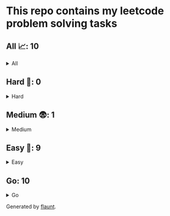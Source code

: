 # This repo contains my leetcode problem solving tasks

## All 📈: 10

<details>
<summary>All</summary>

| #     | Problem            | Difficulty | Solvings                |
|:-----:|:------------------:|:----------:|:-----------------------:|
|1|[Binary Search](https://leetcode.com/problems/binary-search)|Easy|[Go](Leetcode/easy/binary-search.go)|
|2|[Climbing Stairs](https://leetcode.com/problems/climbing-stairs)|Easy|[Go](Leetcode/easy/climbing-stairs.go)|
|3|[Contains Duplicate](https://leetcode.com/problems/contains-duplicate)|Easy|[Go](Leetcode/easy/contains-duplicate.go)|
|4|[Find All Numbers Disappeared In An Array](https://leetcode.com/problems/find-all-numbers-disappeared-in-an-array)|Easy|[Go](Leetcode/easy/find-all-numbers-disappeared-in-an-array.go)|
|5|[Kth Largest Element In An Array](https://leetcode.com/problems/kth-largest-element-in-an-array)|Medium|[Go](Leetcode/medium/kth-largest-element-in-an-array.go)|
|6|[Merge Two Sorted Lists](https://leetcode.com/problems/merge-two-sorted-lists)|Easy|[Go](Leetcode/easy/merge-two-sorted-lists.go)|
|7|[Missing Number](https://leetcode.com/problems/missing-number)|Easy|[Go](Leetcode/easy/missing-number.go)|
|8|[Palindrome Linked List](https://leetcode.com/problems/palindrome-linked-list)|Easy|[Go](Leetcode/easy/palindrome-linked-list.go)|
|9|[Range Sum Query Immutable](https://leetcode.com/problems/range-sum-query-immutable)|Easy|[Go](Leetcode/easy/range-sum-query-immutable.go)|
|10|[Single Number](https://leetcode.com/problems/single-number)|Easy|[Go](Leetcode/easy/single-number.go)|
</details>

## Hard 🤯: 0

<details>
<summary>Hard</summary>

| #     | Problem            | Difficulty | Solvings                |
|:-----:|:------------------:|:----------:|:-----------------------:|

</details>

## Medium 😨: 1

<details>
<summary>Medium</summary>

| #     | Problem            | Difficulty | Solvings                |
|:-----:|:------------------:|:----------:|:-----------------------:|
|1|[Kth Largest Element In An Array](https://leetcode.com/problems/kth-largest-element-in-an-array)|Medium|[Go](Leetcode/medium/kth-largest-element-in-an-array.go)|
</details>

## Easy 🥱: 9

<details>
<summary>Easy</summary>

| #     | Problem            | Difficulty | Solvings                |
|:-----:|:------------------:|:----------:|:-----------------------:|
|1|[Binary Search](https://leetcode.com/problems/binary-search)|Easy|[Go](Leetcode/easy/binary-search.go)|
|2|[Climbing Stairs](https://leetcode.com/problems/climbing-stairs)|Easy|[Go](Leetcode/easy/climbing-stairs.go)|
|3|[Contains Duplicate](https://leetcode.com/problems/contains-duplicate)|Easy|[Go](Leetcode/easy/contains-duplicate.go)|
|4|[Find All Numbers Disappeared In An Array](https://leetcode.com/problems/find-all-numbers-disappeared-in-an-array)|Easy|[Go](Leetcode/easy/find-all-numbers-disappeared-in-an-array.go)|
|5|[Merge Two Sorted Lists](https://leetcode.com/problems/merge-two-sorted-lists)|Easy|[Go](Leetcode/easy/merge-two-sorted-lists.go)|
|6|[Missing Number](https://leetcode.com/problems/missing-number)|Easy|[Go](Leetcode/easy/missing-number.go)|
|7|[Palindrome Linked List](https://leetcode.com/problems/palindrome-linked-list)|Easy|[Go](Leetcode/easy/palindrome-linked-list.go)|
|8|[Range Sum Query Immutable](https://leetcode.com/problems/range-sum-query-immutable)|Easy|[Go](Leetcode/easy/range-sum-query-immutable.go)|
|9|[Single Number](https://leetcode.com/problems/single-number)|Easy|[Go](Leetcode/easy/single-number.go)|
</details>


## Go: 10
<details>
<summary>Go</summary>

| #     | Problem            | Difficulty | Solvings                |
|:-----:|:------------------:|:----------:|:-----------------------:|
|1|[Binary Search](https://leetcode.com/problems/binary-search)|Easy|[Go](Leetcode/easy/binary-search.go)|
|2|[Climbing Stairs](https://leetcode.com/problems/climbing-stairs)|Easy|[Go](Leetcode/easy/climbing-stairs.go)|
|3|[Contains Duplicate](https://leetcode.com/problems/contains-duplicate)|Easy|[Go](Leetcode/easy/contains-duplicate.go)|
|4|[Find All Numbers Disappeared In An Array](https://leetcode.com/problems/find-all-numbers-disappeared-in-an-array)|Easy|[Go](Leetcode/easy/find-all-numbers-disappeared-in-an-array.go)|
|5|[Kth Largest Element In An Array](https://leetcode.com/problems/kth-largest-element-in-an-array)|Medium|[Go](Leetcode/medium/kth-largest-element-in-an-array.go)|
|6|[Merge Two Sorted Lists](https://leetcode.com/problems/merge-two-sorted-lists)|Easy|[Go](Leetcode/easy/merge-two-sorted-lists.go)|
|7|[Missing Number](https://leetcode.com/problems/missing-number)|Easy|[Go](Leetcode/easy/missing-number.go)|
|8|[Palindrome Linked List](https://leetcode.com/problems/palindrome-linked-list)|Easy|[Go](Leetcode/easy/palindrome-linked-list.go)|
|9|[Range Sum Query Immutable](https://leetcode.com/problems/range-sum-query-immutable)|Easy|[Go](Leetcode/easy/range-sum-query-immutable.go)|
|10|[Single Number](https://leetcode.com/problems/single-number)|Easy|[Go](Leetcode/easy/single-number.go)|
</details>

Generated by [flaunt](https://github.com/vadimalekseev/flaunt).